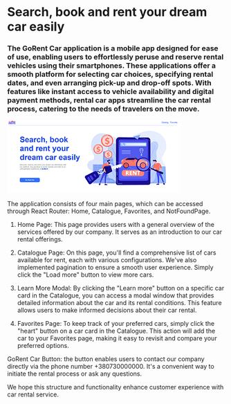 # Search, book and rent your dream car easily



### <p>The GoRent Car application is a mobile app designed for ease of use, enabling users to effortlessly peruse and reserve rental vehicles using their smartphones. These applications offer a smooth platform for selecting car choices, specifying rental dates, and even arranging pick-up and drop-off spots. With features like instant access to vehicle availability and digital payment methods, rental car apps streamline the car rental process, catering to the needs of travelers on the move.</p>

![Illustration GoRent Car](./assets/ScreenHero.png)<br/>




<p>The application consists of four main pages, which can be accessed through React Router: Home, Catalogue, Favorites, and NotFoundPage.

1. Home Page: This page provides users with a general overview of the services offered by our company. It serves as an introduction to our car rental offerings.

2. Catalogue Page: On this page, you'll find a comprehensive list of cars available for rent, each with various configurations. We've also implemented pagination to ensure a smooth user experience. Simply click the "Load more" button to view more cars.

3. Learn More Modal: By clicking the "Learn more" button on a specific car card in the Catalogue, you can access a modal window that provides detailed information about the car and its rental conditions. This feature allows users to make informed decisions about their car rental.

4. Favorites Page: To keep track of your preferred cars, simply click the "heart" button on a car card in the Catalogue. This action will add the car to your Favorites page, making it easy to revisit and compare your preferred options.


GoRent Car Button: the button enables users to contact our company directly via the phone number +380730000000. It's a convenient way to initiate the rental process or ask any questions.


We hope this structure and functionality enhance customer experience with car rental service.</p>